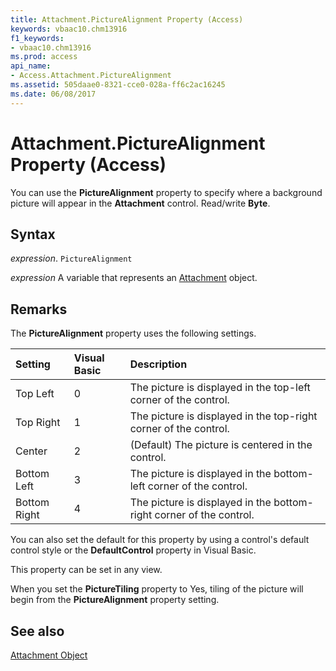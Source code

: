 ```yaml
---
title: Attachment.PictureAlignment Property (Access)
keywords: vbaac10.chm13916
f1_keywords:
- vbaac10.chm13916
ms.prod: access
api_name:
- Access.Attachment.PictureAlignment
ms.assetid: 505daae0-8321-cce0-028a-ff6c2ac16245
ms.date: 06/08/2017
---
```



# Attachment.PictureAlignment Property (Access)

You can use the  **PictureAlignment** property to specify where a background picture will appear in the **Attachment** control. Read/write **Byte**.


## Syntax

 _expression_. `PictureAlignment`

 _expression_ A variable that represents an [Attachment](./Access.Attachment.md) object.


## Remarks

The  **PictureAlignment** property uses the following settings.



|**Setting**|**Visual Basic**|**Description**|
|:-----|:-----|:-----|
|Top Left|0|The picture is displayed in the top-left corner of the control.|
|Top Right|1|The picture is displayed in the top-right corner of the control.|
|Center|2|(Default) The picture is centered in the control.|
|Bottom Left|3|The picture is displayed in the bottom-left corner of the control.|
|Bottom Right|4|The picture is displayed in the bottom-right corner of the control.|
You can also set the default for this property by using a control's default control style or the  **DefaultControl** property in Visual Basic.

This property can be set in any view.

When you set the  **PictureTiling** property to Yes, tiling of the picture will begin from the **PictureAlignment** property setting.


## See also


[Attachment Object](Access.Attachment.md)

